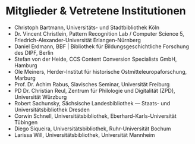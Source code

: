 # Mitglieder & Vetretene Institutionen

- Christoph Bartmann, Universitäts- und Stadtbibliothek Köln
- Dr. Vincent Christlein, Pattern Recognition Lab / Computer Science 5, Friedrich-Alexander-Universität Erlangen-Nürnberg
- Daniel Erdmann, BBF | Bibliothek für Bildungsgeschichtliche Forschung des DIPF, Berlin
- Stefan von der Heide, CCS Content Conversion Specialists GmbH, Hamburg
- Ole Meiners, Herder-Institut für historische Ostmitteleuropaforschung, Marburg
- Prof. Dr. Achim Rabus, Slavisches Seminar, Universität Freiburg
- PD Dr. Christian Reul, Zentrum für Philologie und Digitalität (ZPD), Universität Würzburg
- Robert Sachunsky, Sächsische Landesbibliothek — Staats- und Universitätsbibliothek Dresden
- Corwin Schnell, Universitätsbibliothek, Eberhard-Karls-Universität Tübingen
- Diego Siqueira, Universitätsbibliothek, Ruhr-Universität Bochum
- Larissa Will, Universitätsbibliothek, Universität Mannheim
